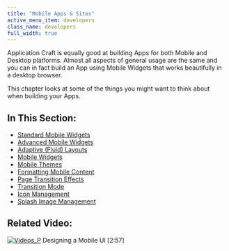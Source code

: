 ```yaml
---
title: "Mobile Apps & Sites"
active_menu_item: developers
class_name: developers
full_width: true
---
```



Application Craft is equally good at building Apps for both Mobile and Desktop platforms. Almost all aspects of general usage are the same and you can in fact build an App using Mobile Widgets that works beautifully in a desktop browser.

This chapter looks at some of the things you might want to think about when building your Apps.

## In This Section:

 - [Standard Mobile Widgets](/developers/documentation/product-guide/mobile-apps-sites/other-mobile-widgets)
 - [Advanced Mobile Widgets](/developers/documentation/product-guide/mobile-apps-sites/advanced-mobile-widgets)
 - [Adaptive (Fluid) Layouts](/developers/documentation/product-guide/mobile-apps-sites/adaptive-or-fluid-layouts)
 - [Mobile Widgets](/developers/documentation/product-guide/mobile-apps-sites/mappsmobile-widgets)
 - [Mobile Themes](/developers/documentation/product-guide/mobile-apps-sites/mobile-themes)
 - [Formatting Mobile Content](/developers/documentation/product-guide/mobile-apps-sites/formatting-mobile-content)
 - [Page Transition Effects](/developers/documentation/product-guide/mobile-apps-sites/page-transition-effects)
 - [Transition Mode](/developers/documentation/product-guide/mobile-apps-sites/mobile-transition-mode)
 - [Icon Management](/developers/documentation/product-guide/mobile-apps-sites/icon-management)
 - [Splash Image Management](/developers/documentation/product-guide/mobile-apps-sites/splash-image-management)

## Related Video:

[![Videos\_P](/img/docs/videos_p.png)](http://www.youtube.com/v/BelIr0vzxlU?autoplay=1&hd=1&fs=1&showsearch=0&rel=0&) Designing a Mobile UI [2:57]
